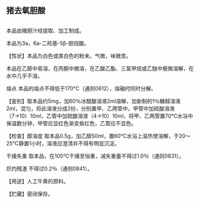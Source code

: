 ## 猪去氧胆酸

##

##

本品由猪胆汁经提取、加工制成。

本品为3a，6a-二羟基-5β-胆烷酸。

【性状】本品为白色或类白色的粉末。气微，味微苦。

本品在乙醇中易溶，在丙酮中微溶，在乙酸乙酯、三氯甲烷或乙醚中极微溶解，在水中几乎不溶。

熔点 本品的熔点不得低于170℃（通则0612），熔融时同时分解。

【鉴别】取本品约5mg，加60％冰醋酸溶液2ml溶解，加新制的1％糠醛溶液2ml，混匀，将此溶液分成2份，分别置甲、乙两管中，甲管中加硫酸溶液（7→10）10ml，乙管中加硫酸溶液（4→10）10ml，将甲、乙两管置70℃水浴中保温数分钟，甲管应显红色渐变紫红色，乙管应不显色。

【检查】醇溶度 取本品0.5g，加乙醇50ml，置60℃水浴上温热使溶解，于20～25℃静置1小时，溶液应澄清并不得有明显沉淀。

干燥失重 取本品，在105℃干燥至恒重，减失重量不得过1.0％（通则0831）。

炽灼残渣 不得过0.2％（通则0841）。

【用途】人工牛黄的原料。

【贮藏】密闭保存。